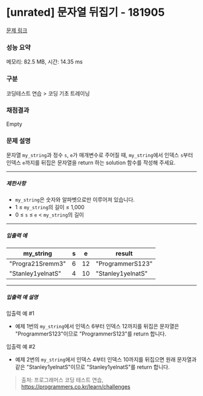 # [unrated] 문자열 뒤집기 - 181905 

[문제 링크](https://school.programmers.co.kr/learn/courses/30/lessons/181905) 

### 성능 요약

메모리: 82.5 MB, 시간: 14.35 ms

### 구분

코딩테스트 연습 > 코딩 기초 트레이닝

### 채점결과

Empty

### 문제 설명

<p>문자열 <code>my_string</code>과 정수 <code>s</code>, <code>e</code>가 매개변수로 주어질 때, <code>my_string</code>에서 인덱스 <code>s</code>부터 인덱스 <code>e</code>까지를 뒤집은 문자열을 return 하는 solution 함수를 작성해 주세요.</p>

<hr>

<h5>제한사항</h5>

<ul>
<li><code>my_string</code>은 숫자와 알파벳으로만 이루어져 있습니다.</li>
<li>1 ≤ <code>my_string</code>의 길이 ≤ 1,000</li>
<li>0 ≤ <code>s</code> ≤ <code>e</code> &lt; <code>my_string</code>의 길이</li>
</ul>

<hr>

<h5>입출력 예</h5>
<table class="table">
        <thead><tr>
<th>my_string</th>
<th>s</th>
<th>e</th>
<th>result</th>
</tr>
</thead>
        <tbody><tr>
<td>"Progra21Sremm3"</td>
<td>6</td>
<td>12</td>
<td>"ProgrammerS123"</td>
</tr>
<tr>
<td>"Stanley1yelnatS"</td>
<td>4</td>
<td>10</td>
<td>"Stanley1yelnatS"</td>
</tr>
</tbody>
      </table>
<hr>

<h5>입출력 예 설명</h5>

<p>입출력 예 #1</p>

<ul>
<li>예제 1번의 <code>my_string</code>에서 인덱스 6부터 인덱스 12까지를 뒤집은 문자열은 "ProgrammerS123"이므로 "ProgrammerS123"를 return 합니다.</li>
</ul>

<p>입출력 예 #2</p>

<ul>
<li>예제 2번의 <code>my_string</code>에서 인덱스 4부터 인덱스 10까지를 뒤집으면 원래 문자열과 같은 "Stanley1yelnatS"이므로 "Stanley1yelnatS"를 return 합니다.</li>
</ul>


> 출처: 프로그래머스 코딩 테스트 연습, https://programmers.co.kr/learn/challenges